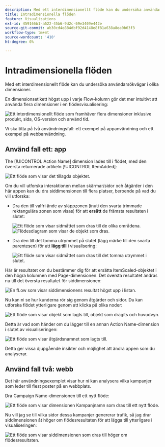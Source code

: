 ```yaml
---
description: Med ett interdimensionellt flöde kan du undersöka användarsökvägar i olika dimensioner.
title: Intradimensionella flöden
feature: Visualizations
exl-id: 459166b1-a522-45b6-9d2c-69e3409e442e
source-git-commit: ab30cd4e884dbf92d4148e8f81a638a8ea0b63f3
workflow-type: tm+mt
source-wordcount: '410'
ht-degree: 0%

---
```


# Intradimensionella flöden

Med ett interdimensionellt flöde kan du undersöka användarsökvägar i olika dimensioner.

En dimensionsetikett högst upp i varje Flow-kolumn gör det mer intuitivt att använda flera dimensioner i en flödesvisualisering:

![Ett interdimensionellt flöde som framhäver flera dimensioner inklusive produkt, sida, OS-version och använd tid.](assets/flow.png)

Vi ska titta på två användningsfall: ett exempel på appanvändning och ett exempel på webbanvändning.

## Använd fall ett: app

The [!UICONTROL Action Name] dimension lades till i flödet, med den översta returnerade artikeln [!UICONTROL ItemAdded]:

![Ett flöde som visar det tillagda objektet.](assets/multi-dimensional-flow.png)

Om du vill utforska interaktionen mellan skärmar/sidor och åtgärder i den här appen kan du dra siddimensionen till flera platser, beroende på vad du vill utforska:

* Dra den till valfri ände av släppzonen (inuti den svarta trimmade rektangulära zonen som visas) för att **ersätt** de främsta resultaten i slutet:

  ![Ett flöde som visar sidmåttet som dras till de olika områdena.](assets/multi-dimensional-flow2.png) ![Flödesdiagram som visar de objekt som dras.](assets/multi-dimensional-flow3.png)

* Dra den till det tomma utrymmet på slutet (lägg märke till den svarta parentesen) för att **lägg till i** visualisering:

  ![Ett flöde som visar sidmåttet som dras till det tomma utrymmet i slutet.](assets/multi-dimensional-flow4.png)

Här är resultatet om du bestämmer dig för att ersätta ItemScaled-objektet i den högra kolumnen med Page-dimensionen. Det översta resultatet ändras nu till det översta resultatet för siddimensionen:

![En fLow som visar siddimensionens resultat högst upp i listan.](assets/multi-dimensional-flow5.png)

Nu kan ni se hur kunderna rör sig genom åtgärder och sidor. Du kan utforska flödet ytterligare genom att klicka på olika noder:

![Ett flöde som visar objekt som lagts till, objekt som dragits och huvudvyn.](assets/multi-dimensional-flow6.png)

Detta är vad som händer om du lägger till en annan Action Name-dimension i slutet av visualiseringen:

![Ett flöde som visar åtgärdsnamnet som lagts till.](assets/multi-dimensional-flow7.png)

Detta ger vissa djupgående insikter och möjlighet att ändra appen som du analyserar.

## Använd fall två: webb

Det här användningsexemplet visar hur ni kan analysera vilka kampanjer som leder till flest poster på en webbplats.

Dra Campaign Name-dimensionen till ett nytt flöde:

![Ett flöde som visar dimensionen Kampanjnamn som dras till ett nytt flöde.](assets/multi-dimensional-flow8.png)

Nu vill jag se till vilka sidor dessa kampanjer genererar trafik, så jag drar siddimensionen åt höger om flödesresultaten för att lägga till ytterligare i visualiseringen:

![Ett flöde som visar siddimensionen som dras till höger om flödesresultaten.](assets/multi-dimensional-flow9.png)
